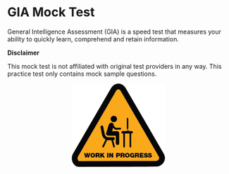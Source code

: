 # GIA Mock Test
General Intelligence Assessment (GIA) is a speed test that measures your ability to quickly learn, comprehend and retain information.

**Disclaimer**

This mock test is not affiliated with original test providers in any way. This practice test only contains mock sample questions. 

<div align="center">
  <img src="img/wip.png" alt="Logo">
</div>